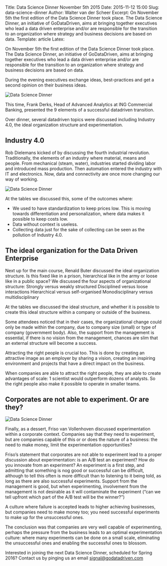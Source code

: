 Title: Data Science Dinner November 5th 2015
Date: 2015-11-12 15:00
Slug: data-science-dinner
Author: Walter van der Scheer
Excerpt: On November 5th the first edition of the Data Science Dinner took place. The Data Science Dinner, an initiative of GoDataDriven, aims at bringing together executives who lead a data driven enterprise and/or are responsible for the transition to an organization where strategy and business decisions are based on data. 
Template: article
Latex:

<span class="lead">On November 5th the first edition of the Data Science Dinner took place. The Data Science Dinner, an initiative of GoDataDriven, aims at bringing together executives who lead a data driven enterprise and/or are responsible for the transition to an organization where strategy and business decisions are based on data. </span>

During the evening executives exchange ideas, best-practices and get a second opinion on their business ideas.

![Data Science Dinner](/static/images/datasciencedinner/datasciencedinner2.png)

This time, Frank Derks, Head of Advanced Analytics at ING Commercial Banking, presented the 9 elements of a successful datadriven transition. 

Over dinner, several datadriven topics were discussed including Industry 4.0, the ideal organization structure and experimentation. 

## Industry 4.0

Rob Dielemans kicked of by discussing the fourth industrial revolution. Traditionally, the elements of an industry where material, means and people. From mechanical (steam, water), industries started dividing labor and introduced mass production. Then automation entered the industry with IT and electronics. Now, data and connectivity are once more changing our way of working. 

![Data Science Dinner](/static/images/datasciencedinner/datasciencedinner2.png)

At the tables we discussed this, some of the outcomes where:
-	We used to have standardization to keep prices low. This is moving towards differentiation and personalization, where data makes it possible to keep costs low.
-	Data without context is useless.
-	Collecting data just for the sake of collecting can be seen as the pollution of Industry 4.0.

## The ideal organization for the Data Driven Enterprise

Next up for the main course, Renald Buter discussed the ideal organization structure. Is this fixed like in a prison, hierarchical like in the army or loose like in a public space? We discussed the four aspects of organizational structure:
Strongly versus weakly structured
Disciplined versus loose interactions
Hierarchical versus self-organised
Monodisciplinary versus multidisciplinary

At the tables we discussed the ideal structure, and whether it is possible to create this ideal structure within a company or outside of the business.

Some attendees noticed that in their cases, the organizational change could only be made within the company, due to company size (small) or type of company (government body). Also, the support from the management is essential, if there is no vision from the management, chances are slim that an external structure will become a success.

Attracting the right people is crucial too. This is done by creating an attractive image as an employer by sharing a vision, creating an inspiring environment and projects that have a direct impact on the business.

When companies are able to attract the right people, they are able to create advantages of scale: 1 scientist would outperform dozens of analysts. So the right people also make it possible to operate in smaller teams.

## Corporates are not able to experiment. Or are they?

![Data Science Dinner](/static/images/datasciencedinner/datasciencedinner3.png)

Finally, as a dessert, Friso van Vollenhoven discussed experimentation within a corporate context. Companies say that they need to experiment, but are companies capable of this or or does the nature of a business: the need to make money, limit the experimentation opportunities?

Friso’s statement that corporates are not able to experiment lead to a proper discussion about experimentation: is an A/B test an experiment? How do you innovate from an experiment? An experiment is a first step, and admitting that something is nog good or successful can be difficult, although to tell this often is more difficult than to listening to it being told, as long as there are also successful experiments. Support from the management is good, but when experimenting, involvement from the management is not desirable as it will contaminate the experiment (“can we tell upfront which part of the A/B test will be the winner?”)

A culture where failure is accepted leads to higher achieving businesses, but companies need to make money too; you need successful experiments to make up for the unsuccessful ones.

The conclusion was that companies are very well capable of experimenting, perhaps the pressure from the business leads to an optimal experimentation culture: where many experiments can be done on a small scale, eliminating the unsuccessful ones and enabling the successful ones to blossom.

Interested in joining the next Data Science Dinner, scheduled for Spring 2016? Contact us by pinging us an email signal@godatadriven.com
